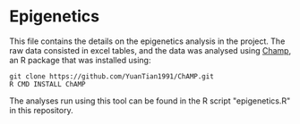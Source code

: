 # Epigenetics

This file contains the details on the epigenetics analysis in the project. The raw data consisted in excel tables, and the data was analysed using [Champ](https://github.com/YuanTian1991/ChAMP), an R package that was installed using:

    git clone https://github.com/YuanTian1991/ChAMP.git
    R CMD INSTALL ChAMP
    
The analyses run using this tool can be found in the R script "epigenetics.R" in this repository.
